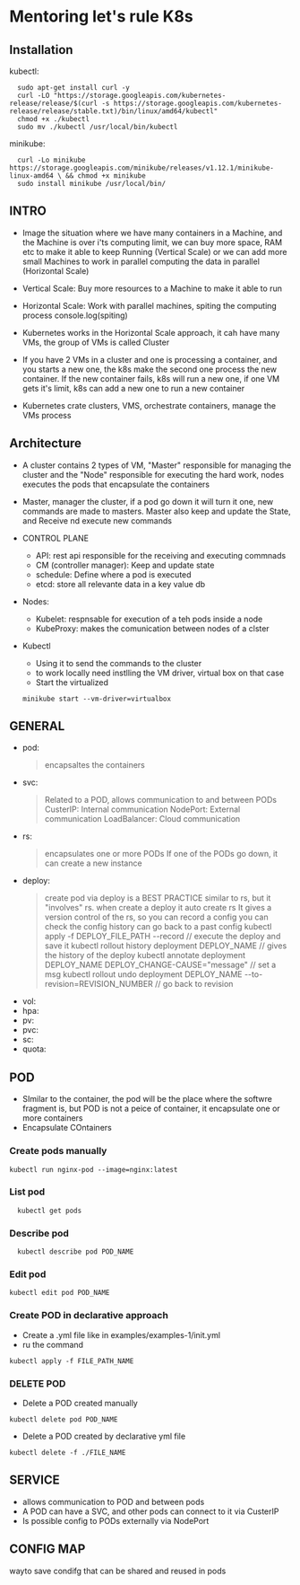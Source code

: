 # Mentoring let's rule K8s

## Installation

kubectl:

```
  sudo apt-get install curl -y
  curl -LO "https://storage.googleapis.com/kubernetes-release/release/$(curl -s https://storage.googleapis.com/kubernetes-release/release/stable.txt)/bin/linux/amd64/kubectl"
  chmod +x ./kubectl
  sudo mv ./kubectl /usr/local/bin/kubectl
```

minikube:

```
  curl -Lo minikube https://storage.googleapis.com/minikube/releases/v1.12.1/minikube-linux-amd64 \ && chmod +x minikube
  sudo install minikube /usr/local/bin/
```

## INTRO

- Image the situation where we have many containers in a Machine, and the Machine is over i'ts computing limit, we can buy more space, RAM etc to make it able to keep Running (Vertical Scale) or we can add more small Machines to work in parallel computing the data in parallel (Horizontal Scale)

- Vertical Scale: Buy more resources to a Machine to make it able to run

- Horizontal Scale: Work with parallel machines, spiting the computing process
  console.log(spiting)

- Kubernetes works in the Horizontal Scale approach, it cah have many VMs, the group of VMs is called Cluster
- If you have 2 VMs in a cluster and one is processing a container, and you starts a new one, the k8s make the second one process the new container. If the new container fails, k8s will run a new one, if one VM gets it's limit, k8s can add a new one to run a new container

- Kubernetes crate clusters, VMS, orchestrate containers, manage the VMs process

## Architecture

- A cluster contains 2 types of VM, "Master" responsible for managing the cluster and the "Node" responsible for executing the hard work, nodes executes the pods that encapsulate the containers

- Master, manager the cluster, if a pod go down it will turn it one, new commands are made to masters. Master also keep and update the State, and Receive nd execute new commands

- CONTROL PLANE

  - API: rest api responsible for the receiving and executing commnads
  - CM (controller manager): Keep and update state
  - schedule: Define where a pod is executed
  - etcd: store all relevante data in a key value db

- Nodes:

  - Kubelet: respnsable for execution of a teh pods inside a node
  - KubeProxy: makes the comunication between nodes of a clster

- Kubectl
  - Using it to send the commands to the cluster
  - to work locally need instlling the VM driver, virtual box on that case
  - Start the virtualized
  ```
  minikube start --vm-driver=virtualbox
  ```

## GENERAL
- pod:
    > encapsaltes the containers
- svc: 
    > Related to a POD, allows communication to and between PODs
    > CusterIP: Internal communication
    > NodePort: External communication
    > LoadBalancer: Cloud communication
- rs:
    > encapsulates one or more PODs
    > If one of the PODs go down, it can create a new instance
- deploy:
    > create pod via deploy is a BEST PRACTICE
    > similar to rs, but it "involves" rs. when create a deploy it auto create rs
    > It gives a version control of the rs, so you can record a config
    > you can check the config history
    > can go back to a past config
    > kubectl apply -f DEPLOY_FILE_PATH --record            // execute the deploy and save it
    > kubectl rollout history deployment DEPLOY_NAME        // gives the history of the deploy
    > kubectl annotate deployment DEPLOY_NAME DEPLOY_CHANGE-CAUSE="message"     // set a msg
    > kubectl rollout undo deployment DEPLOY_NAME --to-revision=REVISION_NUMBER // go back to revision
- vol:
- hpa:
- pv:
- pvc:
- sc:
- quota:

## POD

- SImilar to the container, the pod will be the place where the softwre fragment is, but POD is not a peice of container, it encapsulate one or more containers
- Encapsulate COntainers

### Create pods manually

```
kubectl run nginx-pod --image=nginx:latest
```

### List pod

```
  kubectl get pods
```

### Describe pod

```
  kubectl describe pod POD_NAME
```

### Edit pod

```
kubectl edit pod POD_NAME
```

### Create POD in declarative approach

- Create a .yml file like in examples/examples-1/init.yml
- ru the command

```
kubectl apply -f FILE_PATH_NAME
```

### DELETE POD

- Delete a POD created manually

```
kubectl delete pod POD_NAME
```

- Delete a POD created by declarative yml file

```
kubectl delete -f ./FILE_NAME
```


## SERVICE
- allows communication to POD and between pods
- A POD can have a SVC, and other pods can connect to it via CusterIP
- Is possible config to PODs externally via NodePort

## CONFIG MAP
wayto save condifg that can be shared and reused in pods
